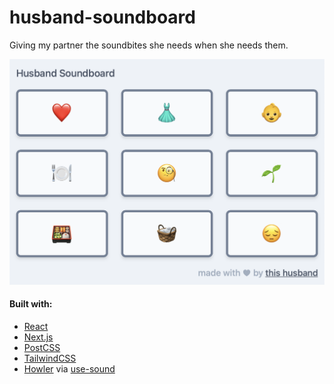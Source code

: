 # husband-soundboard

Giving my partner the soundbites she needs when she needs them.

![Screenshot](screenshot.png)

#### Built with:

- [React](https://github.com/facebook/react)
- [Next.js](https://github.com/vercel/next.js)
- [PostCSS](https://github.com/postcss/postcss)
- [TailwindCSS](https://github.com/tailwindlabs/tailwindcss)
- [Howler](https://github.com/goldfire/howler.js) via [use-sound](https://github.com/joshwcomeau/use-sound)
